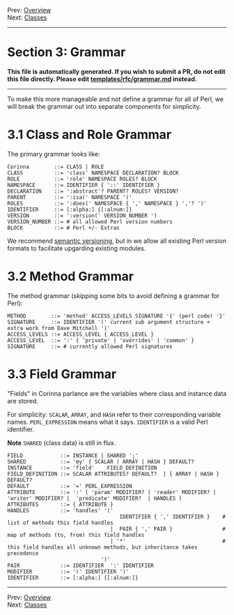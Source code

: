 Prev: [Overview](overview.md)   
Next: [Classes](classes.md)

---

# Section 3: Grammar

**This file is automatically generated. If you wish to submit a PR, do not
edit this file directly. Please edit
[templates/rfc/grammar.md](https://github.com/Ovid/Cor/tree/master/templates/rfc/grammar.md) instead.**

---

To make this more manageable and not define a grammar for all of Perl, we will break the grammar out into separate components for simplicity.

# 3.1 Class and Role Grammar
The primary grammar looks like:

```
Corinna        ::= CLASS | ROLE
CLASS          ::= 'class' NAMESPACE DECLARATION? BLOCK
ROLE           ::= 'role' NAMESPACE ROLES? BLOCK
NAMESPACE      ::= IDENTIFIER { '::' IDENTIFIER } 
DECLARATION    ::= ':abstract'? PARENT? ROLES? VERSION?
PARENT         ::= ':isa(' NAMESPACE ')'
ROLES          ::= ':does(' NAMESPACE { ',' NAMESPACE } ','? ')'
IDENTIFIER     ::= [:alpha:] {[:alnum:]}
VERSION        ::= ':version(' VERSION_NUMBER ')
VERSION_NUMBER ::= # all allowed Perl version numbers
BLOCK          ::= # Perl +/- Extras
```

We recommend [semantic versioning](https://semver.org/), but in we allow all
existing Perl version formats to facilitate upgarding existing modules.

# 3.2 Method Grammar
The method grammar (skipping some bits to avoid defining a grammar for Perl):

```
METHOD        ::= 'method' ACCESS_LEVELS SIGNATURE '{' (perl code) '}'
SIGNATURE     ::= IDENTIFIER '(' current sub argument structure + extra work from Dave Mitchell ')'
ACCESS_LEVELS ::= ACCESS_LEVEL { ACCESS_LEVEL }
ACCESS_LEVEL  ::= ':' { 'private' | 'overrides' | 'common' }
SIGNATURE     ::= # currently allowed Perl signatures
```

# 3.3 Field Grammar
"Fields" in Corinna parlance are the variables where class and instance data are stored.

For simplicity: `SCALAR`, `ARRAY`, and `HASH` refer to their corresponding variable names. `PERL_EXPRESSION` means what it says. `IDENTIFIER` is a valid Perl identifier.

**Note** `SHARED` (class data) is still in flux.

```
FIELD            ::= INSTANCE | SHARED ';'
SHARED           ::= 'my' { SCALAR | ARRAY | HASH } DEFAULT?
INSTANCE         ::= 'field'    FIELD_DEFINITION
FIELD_DEFINITION ::= SCALAR ATTRIBUTES? DEFAULT?  | { ARRAY | HASH } DEFAULT? 
DEFAULT          ::= '=' PERL_EXPRESSION
ATTRIBUTE        ::= ':' ( 'param' MODIFIER? | 'reader' MODIFIER? | 'writer' MODIFIER? |  'predicate' MODIFIER?  | HANDLES )
ATTRIBUTES       ::= { ATTRIBUTE }
HANDLES          ::= 'handles' '(' 
                                    IDENTIFIER { ',' IDENTIFIER }    # list of methods this field handles
                                 |  PAIR { ',' PAIR }                # map of methods (to, from) this field handles
                                 | '*'                               # this field handles all unknown methods, but inheritance takes precedence
                              ')'
PAIR             ::= IDENTIFIER  ':' IDENTIFIER
MODIFIER         ::= '(' IDENTIFIER ')'
IDENTIFIER       ::= [:alpha:] {[:alnum:]}
```


---

Prev: [Overview](overview.md)   
Next: [Classes](classes.md)
